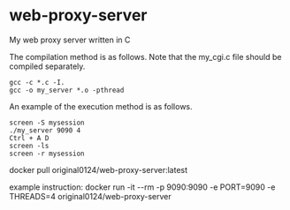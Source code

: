 # web-proxy-server
My web proxy server written in C
  
The compilation method is as follows. Note that the my_cgi.c file should be compiled separately.  
```
gcc -c *.c -I.  
gcc -o my_server *.o -pthread  
```
  
An example of the execution method is as follows.  
```
screen -S mysession  
./my_server 9090 4  
Ctrl + A D   
screen -ls    
screen -r mysession   
```

docker pull original0124/web-proxy-server:latest

example instruction:   docker run -it --rm -p 9090:9090 -e PORT=9090 -e THREADS=4 original0124/web-proxy-server

